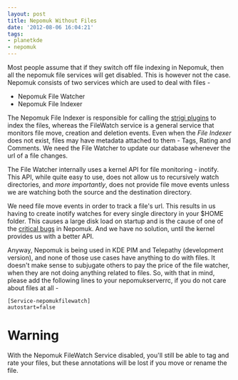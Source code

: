 ```yaml
---
layout: post
title: Nepomuk Without Files
date: '2012-08-06 16:04:21'
tags:
- planetkde
- nepomuk
---
```


Most people assume that if they switch off file indexing in Nepomuk,
then all the nepomuk file services will get disabled. This is however
not the case. Nepomuk consists of two services which are used to deal
with files -

-   Nepomuk File Watcher
-   Nepomuk File Indexer

The Nepomuk File Indexer is responsible for calling the [strigi
plugins][] to index the files, whereas the FileWatch service is a
general service that monitors file move, creation and deletion events.
Even when the *File Indexer* does not exist, files may have metadata
attached to them - Tags, Rating and Comments. We need the File Watcher
to update our database whenever the url of a file changes.

The File Watcher internally uses a kernel API for file monitoring -
inotify. This API, while quite easy to use, does not allow us to
recursively watch directories, and *more importantly*, does not provide
file move events unless we are watching both the source and the
destination directory.

We need file move events in order to track a file's url. This results in
us having to create inotify watches for every single directory in your
\$HOME folder. This causes a large disk load on startup and is the cause
of one of the [critical bugs][] in Nepomuk. And we have no solution,
until the kernel provides us with a better API.

Anyway, Nepomuk is being used in KDE PIM and Telepathy (development
version), and none of those use cases have anything to do with files. It
doesn't make sense to subjugate others to pay the price of the file
watcher, when they are not doing anything related to files. So, with
that in mind, please add the following lines to your nepomukserverrc, if
you do not care about files at all -

    [Service-nepomukfilewatch]
    autostart=false

Warning
=======

With the Nepomuk FileWatch Service disabled, you'll still be able to tag
and rate your files, but these annotations will be lost if you move or
rename the file.

  [strigi plugins]: https://projects.kde.org/projects/kdesupport/strigi/libstreamanalyzer
  [critical bugs]: https://bugs.kde.org/show_bug.cgi?id=233471